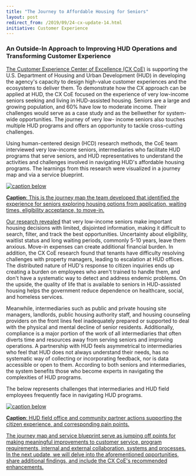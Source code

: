 ```yaml
---
title: "The Journey to Affordable Housing for Seniors"
layout: post
redirect_from: /2019/09/24-cx-update-14.html
initiative: Customer Experience
---
```

<h3>An Outside-In Approach to Improving HUD Operations and Transforming Customer Experience</h3>

<a href="https://coe.gsa.gov/coe/customer-experience.html"> The Customer Experience Center of Excellence (CX CoE)</a> is supporting the U.S. Department of Housing and Urban Development (HUD) in developing the agency's capacity to design high-value customer experiences and the ecosystems to deliver them. To demonstrate how the CX approach can be applied at HUD, the CX CoE focused on the experience of very low-income seniors seeking and living in HUD-assisted housing. Seniors are a large and growing population, and 60% have low to moderate income. Their challenges would serve as a case study and as the bellwether for system-wide opportunities. The journey of very low- income seniors also touches multiple HUD programs and offers an opportunity to tackle cross-cutting challenges.

Using human-centered design (HCD) research methods, the CoE team interviewed very low-income seniors, intermediaries who 
facilitate HUD programs that serve seniors, and HUD representatives to understand the activities and challenges involved in 
navigating HUD's affordable housing programs. The learnings from this research were visualized in a journey map and via a 
service blueprint. 

<a href="{{site.baseurl}}/images/JourneyHousingSeniors.png" target="_blank" rel="noopener noreferrer">
<img src="{{site.baseurl}}/images/JourneyHousingSeniors.png" alt="caption below">

**Caption**: This is the journey map the team developed that identified the experience for seniors exploring housing options from application, waiting times, eligibility acceptance, to move-in.

<a href="https://coe.gsa.gov/coe/affordable-housing/index.html"> Our research revealed</a> that very low-income seniors make important housing decisions with limited, disjointed information, making it difficult to search, filter, and track the best opportunities. Uncertainty about eligibility, waitlist status and long waiting periods, commonly 5-10 years, leave them anxious. Move-in expenses can create additional financial burden. In addition, the CX CoE research found that tenants have difficulty resolving challenges with property managers, leading to escalation at HUD offices. The distributed nature of HUD's response to citizen inquiries ends up creating a burden on employees who aren't trained to handle them, and don't have a systematic way to detect and address endemic problems. On the upside, the quality of life that is available to seniors in HUD-assisted housing helps the government reduce dependence on healthcare, social, and homeless services. 

Meanwhile, intermediaries such as public and private housing site managers, landlords, public housing authority staff, and 
housing counseling providers on the front lines feel inadequately prepared or supported to deal with the physical and mental 
decline of senior residents. Additionally, compliance is a major portion of the work of all intermediaries that often diverts time and resources away from serving seniors and improving operations. A partnership with HUD feels asymmetrical to 
intermediaries who feel that HUD does not always understand their needs, has no systematic way of collecting or incorporating feedback, nor is data accessible or open to them. According to both seniors and intermediaries, the system benefits those who become experts in navigating the complexities of HUD programs. 

The below represents challenges that intermediaries and HUD field employees frequently face in navigating HUD programs.

<a href="{{site.baseurl}}/images/OpportunityPointsSeniors.png" target="_blank" rel="noopener noreferrer">
<img src="{{site.baseurl}}/images/OpportunityPointsSeniors.png" alt="caption below">

**Caption**: HUD field office and community partner actions supporting the citizen experience, and corresponding pain points. 
  
The journey map and service blueprint serve as jumping off points for making meaningful improvements to customer service, 
program requirements, internal and external collaboration, systems and processes. In the next update, we will delve into 
the aforementioned opportunities, share additional findings, and include the CX CoE's recommended enhancements.
